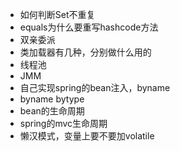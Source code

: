 - 如何判断Set不重复
- equals为什么要重写hashcode方法
- 双亲委派
- 类加载器有几种，分别做什么用的
- 线程池
- JMM
- 自己实现spring的bean注入，byname
- byname bytype
- bean的生命周期
- spring的mvc生命周期
- 懒汉模式，变量上要不要加volatile